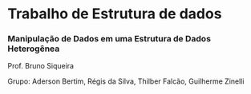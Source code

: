 # Trabalho de Estrutura de dados

### Manipulação de Dados em uma Estrutura de Dados Heterogênea

Prof. Bruno Siqueira

Grupo: Aderson Bertim, Régis da Silva, Thilber Falcão, Guilherme Zinelli
